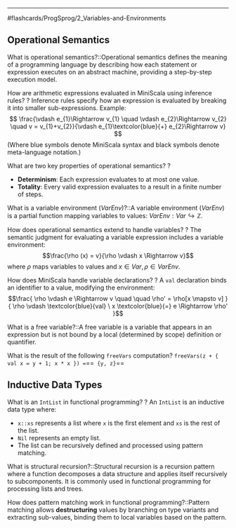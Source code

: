 ____
#flashcards/ProgSprog/2_Variables-and-Environments  

## Operational Semantics

What is operational semantics?::Operational semantics defines the meaning of a programming language by describing how each statement or expression executes on an abstract machine, providing a step-by-step execution model.
<!--SR:!2025-04-10,45,290-->

How are arithmetic expressions evaluated in MiniScala using inference rules?
?
Inference rules specify how an expression is evaluated by breaking it into smaller sub-expressions. Example:
$$
\frac{\vdash e_{1}\Rightarrow v_{1} \quad \vdash e_{2}\Rightarrow v_{2} \quad v = v_{1}+v_{2}}{\vdash e_{1}\textcolor{blue}{+} e_{2}\Rightarrow v}
$$
(Where blue symbols denote MiniScala syntax and black symbols denote meta-language notation.)
<!--SR:!2025-04-10,45,290-->

What are two key properties of operational semantics?
?
  - **Determinism**: Each expression evaluates to at most one value.
  - **Totality**: Every valid expression evaluates to a result in a finite number of steps.
<!--SR:!2025-05-06,66,318-->

What is a variable environment ($VarEnv$)?::A variable environment ($VarEnv$) is a partial function mapping variables to values: $VarEnv: Var \hookrightarrow \mathbb{Z}$.
<!--SR:!2025-04-21,56,310-->

How does operational semantics extend to handle variables?
?
The semantic judgment for evaluating a variable expression includes a variable environment:
$$\frac{\rho (x) = v}{\rho \vdash x \Rightarrow v}$$
where $\rho$ maps variables to values and $x\in Var, \rho \in VarEnv$.
<!--SR:!2025-03-28,32,276-->


How does MiniScala handle variable declarations?
?
A `val` declaration binds an identifier to a value, modifying the environment:
$$\frac{ \rho \vdash e \Rightarrow v \quad \quad \rho' = \rho[x \mapsto v] }{ \rho \vdash \textcolor{blue}{val} \ x \textcolor{blue}{=} e \Rightarrow \rho' }$$
<!--SR:!2025-03-27,31,270-->

What is a free variable?::A free variable is a variable that appears in an expression but is not bound by a local (determined by scope) definition or quantifier.
<!--SR:!2025-04-26,60,310-->


What is the result of the following `freeVars` computation? `freeVars(z + { val x = y + 1; x * x }) =`==` {y, z}`==
<!--SR:!2025-05-07,67,317-->

## Inductive Data Types

What is an `IntList` in functional programming?
?
An `IntList` is an inductive data type where:
  - `x::xs` represents a list where `x` is the first element and `xs` is the rest of the list.
  - `Nil` represents an empty list.
  - The list can be recursively defined and processed using pattern matching.
<!--SR:!2025-04-22,57,315-->

What is structural recursion?::Structural recursion is a recursion pattern where a function decomposes a data structure and applies itself recursively to subcomponents. It is commonly used in functional programming for processing lists and trees.
<!--SR:!2025-04-09,44,295-->

How does pattern matching work in functional programming?::Pattern matching allows **destructuring** values by branching on type variants and extracting sub-values, binding them to local variables based on the pattern.
<!--SR:!2025-03-19,27,297-->
